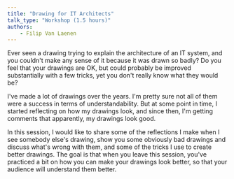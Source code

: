 ```yaml
---
title: "Drawing for IT Architects"
talk_type: "Workshop (1.5 hours)"
authors:
    - Filip Van Laenen
---
```

Ever seen a drawing trying to explain the architecture of an IT system, and you couldn't make any sense of it because it was drawn so badly? Do you feel that your drawings are OK, but could probably be improved substantially with a few tricks, yet you don't really know what they would be?

I've made a lot of drawings over the years. I'm pretty sure not all of them were a success in terms of understandability. But at some point in time, I started reflecting on how my drawings look, and since then, I'm getting comments that apparently, my drawings look good.

In this session, I would like to share some of the reflections I make when I see somebody else's drawing, show you some obviously bad drawings and discuss what's wrong with them, and some of the tricks I use to create better drawings. The goal is that when you leave this session, you've practiced a bit on how you can make your drawings look better, so that your audience will understand them better.
